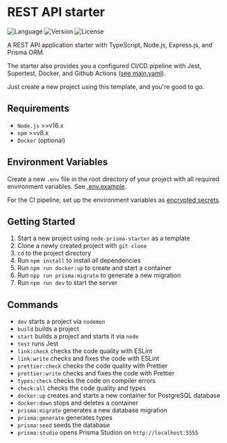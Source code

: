 # REST API starter

![Language](https://img.shields.io/badge/language-typescript-blue) ![Version](https://img.shields.io/github/package-json/v/rorazliev/node-prisma-starter) ![License](https://img.shields.io/github/license/rorazliev/node-prisma-starter)

A REST API application starter with TypeScript, Node.js, Express.js, and Prisma ORM.

The starter also provides you a configured CI/CD pipeline with Jest, Supertest, Docker, and Github Actions ([see main.yaml](.github/workflows/main.yaml)).

Just create a new project using this template, and you're good to go.

## Requirements

- `Node.js` >=v16.x
- `npm` >=v8.x
- `Docker` (optional)

## Environment Variables

Create a new `.env` file in the root directory of your project with all required environment variables. See [.env.example](.env.example).

For the CI pipeline, set up the environment variables as [encrypted secrets](https://docs.github.com/en/actions/security-guides/encrypted-secrets).

## Getting Started

1. Start a new project using `node-prisma-starter` as a template
2. Clone a newly created project with `git clone`
3. `cd` to the project directory
4. Run `npm install` to install all dependencies
5. Run `npm run docker:up` to create and start a container
6. Run `npp run prisma:migrate` to generate a new migration
7. Run `npm run dev` to start the server

## Commands

- `dev` starts a project via `nodemon`
- `build` builds a project
- `start` builds a project and starts it via `node`
- `test` runs Jest
- `link:check` checks the code quality with ESLint
- `link:write` checks and fixes the code with ESLint
- `prettier:check` checks the code quality with Prettier
- `prettier:write` checks and fixes the code with Prettier
- `types:check` checks the code on compiler errors
- `check:all` checks the code quality and types
- `docker:up` creates and starts a new container for PostgreSQL database
- `docker:down` stops and deletes a container
- `prisma:migrate` generates a new database migration
- `prisma:generate` generates types
- `prisma:seed` seeds the database
- `prisma:studio` opens Prisma Studion on `http://localhost:5555`
